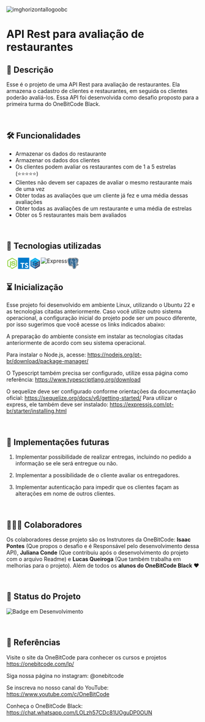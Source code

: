 ![imghorizontallogoobc](https://user-images.githubusercontent.com/29529757/176974783-c26e18fc-4712-415c-a281-2fc90169817f.png)

# API Rest para avaliação de restaurantes

## 📖  Descrição

Esse é o projeto de uma API Rest para avaliação de restaurantes. Ela armazena o cadastro de clientes e restaurantes, em seguida os clientes poderão avaliá-los.
Essa API foi desenvolvida como desafio proposto para a primeira turma do OneBitCode Black.

<br/>

## 🛠️ Funcionalidades

- Armazenar os dados do restaurante
- Armazenar os dados dos clientes
- Os clientes podem avaliar os restaurantes com de 1 a 5 estrelas (⭐⭐⭐⭐⭐)
- Clientes não devem ser capazes de avaliar o mesmo restaurante mais de uma vez
- Obter todas as avaliações que um cliente já fez e uma média dessas avaliações
- Obter todas as avaliações de um restaurante e uma média de estrelas
- Obter os 5 restaurantes mais bem avaliados
<br/>

## 📡 Tecnologias utilizadas 
<div align="center"> 
<img align="left" alt="NodeJs" height="30" width="30" src="https://raw.githubusercontent.com/devicons/devicon/master/icons/nodejs/nodejs-original.svg">
<img align="left" alt="Typescript" height="30" width="30" src="https://raw.githubusercontent.com/devicons/devicon/master/icons/typescript/typescript-original.svg">
<img align="left" alt="Sequelize" height="30" width="30" src="https://github.com/devicons/devicon/blob/master/icons/sequelize/sequelize-original.svg">
<img align="left" alt="Express" src="https://img.shields.io/badge/-Express-05122A?style=flat&logo=express">
<img align="left" alt="Postgresql" height="30" width="30" src="https://raw.githubusercontent.com/devicons/devicon/master/icons/postgresql/postgresql-original.svg">

</div>
<br/><br/>

## ⏳ Inicialização

Esse projeto foi desenvolvido em ambiente Linux, utilizando o Ubuntu 22 e as tecnologias citadas anteriormente. Caso você utilize outro sistema operacional, a configuração inicial do projeto pode ser um pouco diferente, por isso sugerimos que você acesse os links indicados abaixo:

A preparação do ambiente consiste em instalar as tecnologias citadas anteriormente de acordo com seu sistema operacional.

Para instalar o Node.js, acesse: https://nodejs.org/pt-br/download/package-manager/

O Typescript também precisa ser configurado, utilize essa página como referência: https://www.typescriptlang.org/download

O sequelize deve ser configurado conforme orientações da documentação oficial: https://sequelize.org/docs/v6/getting-started/
Para utilizar o express, ele também deve ser instalado: https://expressjs.com/pt-br/starter/installing.html

<br/>

## 🔮 Implementações futuras
1. Implementar possibilidade de realizar entregas, incluindo no pedido a informação se ele será entregue ou não.

2. Implementar a possibilidade de o cliente avaliar os entregadores.

3. Implementar autenticação para impedir que os clientes façam as alterações em nome de outros clientes.

<br/>

## 🤵🤵‍♀️ Colaboradores

Os colaboradores desse projeto são os Instrutores da OneBitCode: **Isaac Pontes** (Que propos o desafio e é Responsável pelo desenvolvimento dessa API), **Juliana Conde** (Que contribuiu após o desenvolvimento do projeto com o arquivo Readme) e **Lucas Queiroga** (Que também trabalha em melhorias para o projeto). Além de todos os **alunos do OneBitCode Black** ❤️

<br/>

## 🔎 Status do Projeto

![Badge em Desenvolvimento](https://img.shields.io/badge/Status-Em%20Desenvolvimento-green)

<br/>

## 📑 Referências

Visite o site da OneBitCode para conhecer os cursos e projetos
https://onebitcode.com/lp/

Siga nossa página no instagram: @onebitcode

Se inscreva no nosso canal do YouTube: https://www.youtube.com/c/OneBitCode

Conheça o OneBitCode Black: https://chat.whatsapp.com/LOLzh57CDc81UOguDP0OUN



